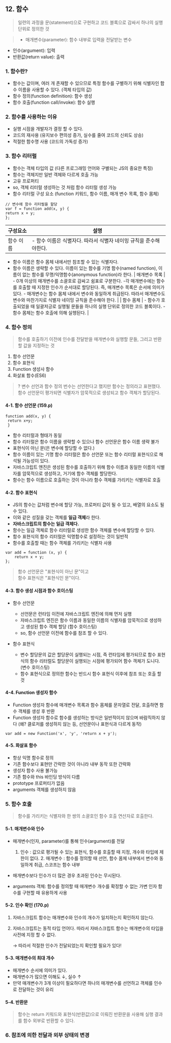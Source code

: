 ## 12. 함수

> 일련의 과정을 문(statement)으로 구현하고 코드 블록으로 감싸서 하나의 실행 단위로 정의한 것

> - 매개변수(parameter): 함수 내부로 입력을 전달받는 변수
- 인수(argument): 입력
- 반환값(return value): 출력  


### 1. 함수란?
- 함수는 값이며, 여러 개 존재할 수 있으므로 특정 함수를 구별하기 위해 식별자인 함수 이름을 사용할 수 있다. (객체 타입의 값)
- 함수 정의(function definition): 함수 생성
- 함수 호출(function call/invoke): 함수 실행

### 2. 함수를 사용하는 이유
 - 실행 시점을 개발자가 결정 할 수 있다.
 - 코드의 재사용 (유지보수 편의성 증가, 실수를 줄여 코드의 신뢰도 상승)
 - 적절한 함수명 사용 (코드의 가독성 증가)
 
 
### 3. 함수 리터럴
- 함수는 객체 타입의 값 (다른 프로그래밍 언어와 구별되는 JS의 중요한 특징)
- 함수는 객체지만 일반 객체와 다르게 호출 가능
- 고유 프로퍼티
- so, 객체 리터럴 생성하는 것 처럼 함수 리터럴 생성 가능
- 함수 리터럴 구성 요소 (function 키워드, 함수 이름, 매개 변수 목록, 함수 몸체)

```
// 변수에 함수 리터럴을 할당
var f = function add(x, y) {
return x + y;
};
```


| 구성요소 | 설명 |
| ------------ | ------------- |
| 함수 이름 | - 함수 이름은 식별자다. 따라서 식별자 네이밍 규칙을 준수해야한다. 
- 함수 이름은 함수 몸체 내에서만 참조할 수 있는 식별자다.  
- 함수 이름은 생략할 수 있다. 이름이 있는 함수를 기명 함수(named function), 이름이 없는 함수를 무명/익명함수(anonymous function)라 한다.
| 매개변수 목록 | - 0개 이상의 매개변수를 소괄호로 감싸고 쉼표로 구분한다. -각 매개변수에는 함수를 호출할 때 지정한 인수가 순서대로 할당된다. 즉, 매개변수 목록은 순서에 의미가 있다. - 매개변수는 함수 몸체 내에서 변수와 동일하게 취급된다. 따라서 매개변수도 변수와 마찬가지로 식별자 네이밍 규칙을 준수해야 한다.  |
| 함수 몸체 | - 함수가 호출되었을 때 일괄저긍로 실행될 문들을 하나의 실행 단위로 정의한 코드 블록이다. - 함수 몸체는 함수 호출에 의해 실헹된다.  |



### 4. 함수 정의
> 함수를 호출하기 이전에 인수를 전달받을 매개변수와 실행할 문들, 그리고 반환할 값을 지정하는 것

1. 함수 선언문
2. 함수 표현식
3. Function 생성사 함수
4. 화살표 함수(ES6)

> ? 변수 선언과 함수 정의
번수는 선언한다고 했지만 함수는 정의라고 표현했다.
함수 선언문이 평가되면 식별자가 암묵적으로 생성되고 함수 객체가 할당된다.


#### 4-1. 함수 선언문 (159.p)
```
function add(x, y) {
 return x+y;
 }
```
- 함수 리터럴과 형태가 동일
- 함수 리터럴은 함수 이름을 생략할 수 있으나 함수 선언문은 함수 이름 생략 불가
- 표현식이 아닌 문(은 변수에 할당할 수 없다.)
- 함수 이름이 있는 기명 함수 리터럴은 함수 선언문 또는 함수 리터럴 표현식으로 해석될 가능성이 있다.
- 자바스크립트 엔진은 생성된 함수를 호출하기 위해 함수 이름과 동일한 이름의 식별자를 암묵적으로 생성하고, 거기에 함수 객체를 할당한다.
- 함수는 함수 이름으로 호출하는 것이 아니라 함수 객체를 가리키는 식별자로 호출


#### 4-2. 함수 표현식
- JS의 함수는 값처럼 변수에 할당 가능, 프로퍼티 값이 될 수 있고, 배열의 요소도 될 수 있다.
- 이와 같은 성질을 갖는 객체를 **일급 객체**라 한다.
- **자바스크립트의 함수는 일급 객체다.**
- 함수는 일급 객체로 함수 리터럴로 생성한 함수 객체를 변수에 할당할 수 있다.
- 함수 표현식의 함수 리터럴은 익명함수로 설정하는 것이 일반적
- 함수를 호출할 때는 함수 객체를 가리키는 식별자 사용

```
var add = function (x, y) {
	return x + y;
};
```


> 함수 선언문은 "표현식이 아닌 문"이고  
함수 표현식은 "표현식인 문"이다.


#### 4-3. 함수 생성 시점과 함수 호이스팅
- 함수 선언문
	
    - 선언문은 런타임 이전에 자바스크립트 엔진에 의해 먼저 실행
    - 자바스크립트 엔진은 함수 이름과 동일한 이름의 식별자를 암묵적으로 생성하고 생성된 함수 객체 할당 (함수 호이스팅)
    - so, 함수 선언문 이전에 함수를 참조 할 수 있다.
    
- 함수 표현식

    - 변수 할당문의 값은 할당문이 실행되는 시점, 즉 런타임에 평가되므로 함수 표현식의 함수 리터럴도 할당문이 실행되는 시점에 평가되어 함수 객체가 도니다. (변수 호이스팅)
    - 함수 표현식으로 정의한 함수는 반드시 함수 표현식 이후에 참조 또는 호출 할 것
    
    
#### 4-4. Function 생성자 함수
- Function 생성자 함수에 매개변수 목록과 함수 몸체를 문자열로 전달, 호출하면 함수 객체를 생성 후 반환
- Function 생성자 함수로 함수를 생성하는 방식은 일반적이지 않으며 바람직하지 않다 (왜? 클로저를 생성하지 않는 등, 선언문이나 표현식과 다르게 동작)

```
var add = new Function('x', 'y', 'return x + y');
```

#### 4-5. 화살표 함수
- 항상 익명 함수로 정의
- 기존 함수보다 표현만 간략한 것이 아니라 내부 동작 또한 간략화
- 생성자 함수 사용 불가능
- 기존 함수와 this 바인딩 방식이 다름
- prototype 프로퍼티가 없음
- arguments 객체를 생성하지 않음


### 5. 함수 호출
> 함수를 가리키는 식별자와 한 쌍의 소괄호인 함수 호출 연산자로 호출한다.


#### 5-1. 매개변수와 인수
- 매개변수(인자, parameter)를 통해 인수(argument)를 전달
	1. 인수
	: 값으로 평가될 수 있는 표현식, 함수를 호출할 때 지정, 개수와 타입에 제한이 없다.  2. 매개변수
    : 함수를 정의할 때 선언, 함수 몸체 내부에서 변수와 동일하게 취급, 스코프는 함수 내부
    
- 매개변수보다 인수가 더 많은 경우 초과된 인수는 무시된다.
- arguments 객체: 함수를 정의할 때 매개변수 개수를 확정할 수 없는 가변 인자 함수를 구현할 때 유용하게 사용

#### 5-2. 인수 확인 (170.p)
1. 자바스크립트 함수는 매개변수와 인수의 개수가 일치하는지 확인하지 않는다.
2. 자바스크립트는 동적 타입 언어다. 따라서 자바스크립트 함수는 매개변수의 타입을 사전에 지정 할 수 없다.

	 &rarr; 따라서 적절한 인수가 전달되었는지 확인할 필요가 있다!
     
     

#### 5-3. 매개변수의 최대 개수
- 매개변수 순서에 의미가 있다.
- 매개변수가 많으면 이해도 &darr;, 실수 &uarr;
- 만약 매개변수가 3개 이상이 필요하다면 하나의 매개변수를 선언하고 객체를 인수로 전달하는 것이 유리

#### 5-4. 반환문
> 함수는 return 키워드와 표현식(반환값)으로 이뤄진 반환문을 사용해 실행 결과를 함수 외부로 반환할 수 있다.




### 6. 참조에 의한 전달과 외부 상태의 변경
